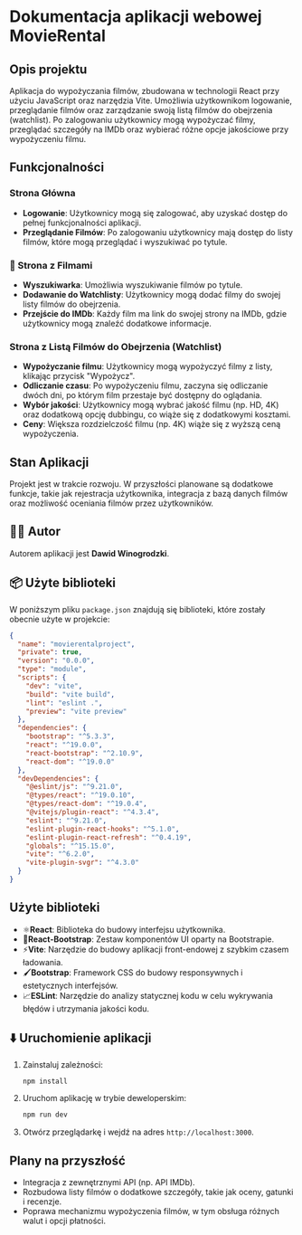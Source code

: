 # Dokumentacja aplikacji webowej MovieRental

## Opis projektu

Aplikacja do wypożyczania filmów, zbudowana w technologii React przy użyciu JavaScript oraz narzędzia Vite. Umożliwia użytkownikom logowanie, przeglądanie filmów oraz zarządzanie swoją listą filmów do obejrzenia (watchlist). Po zalogowaniu użytkownicy mogą wypożyczać filmy, przeglądać szczegóły na IMDb oraz wybierać różne opcje jakościowe przy wypożyczeniu filmu.

## Funkcjonalności

### Strona Główna

- **Logowanie**: Użytkownicy mogą się zalogować, aby uzyskać dostęp do pełnej funkcjonalności aplikacji.
- **Przeglądanie Filmów**: Po zalogowaniu użytkownicy mają dostęp do listy filmów, które mogą przeglądać i wyszukiwać po tytule.

### 🎥 Strona z Filmami 

- **Wyszukiwarka**: Umożliwia wyszukiwanie filmów po tytule.
- **Dodawanie do Watchlisty**: Użytkownicy mogą dodać filmy do swojej listy filmów do obejrzenia.
- **Przejście do IMDb**: Każdy film ma link do swojej strony na IMDb, gdzie użytkownicy mogą znaleźć dodatkowe informacje.

### Strona z Listą Filmów do Obejrzenia (Watchlist)

- **Wypożyczanie filmu**: Użytkownicy mogą wypożyczyć filmy z listy, klikając przycisk "Wypożycz".
- **Odliczanie czasu**: Po wypożyczeniu filmu, zaczyna się odliczanie dwóch dni, po którym film przestaje być dostępny do oglądania.
- **Wybór jakości**: Użytkownicy mogą wybrać jakość filmu (np. HD, 4K) oraz dodatkową opcję dubbingu, co wiąże się z dodatkowymi kosztami.
- **Ceny**: Większa rozdzielczość filmu (np. 4K) wiąże się z wyższą ceną wypożyczenia.

## Stan Aplikacji

Projekt jest w trakcie rozwoju. W przyszłości planowane są dodatkowe funkcje, takie jak rejestracja użytkownika, integracja z bazą danych filmów oraz możliwość oceniania filmów przez użytkowników.

## 👨‍💻 Autor 

Autorem aplikacji jest **Dawid Winogrodzki**.

## 📦 Użyte biblioteki 

W poniższym pliku `package.json` znajdują się biblioteki, które zostały obecnie użyte w projekcie:

```json
{
  "name": "movierentalproject",
  "private": true,
  "version": "0.0.0",
  "type": "module",
  "scripts": {
    "dev": "vite",
    "build": "vite build",
    "lint": "eslint .",
    "preview": "vite preview"
  },
  "dependencies": {
    "bootstrap": "^5.3.3",
    "react": "^19.0.0",
    "react-bootstrap": "^2.10.9",
    "react-dom": "^19.0.0"
  },
  "devDependencies": {
    "@eslint/js": "^9.21.0",
    "@types/react": "^19.0.10",
    "@types/react-dom": "^19.0.4",
    "@vitejs/plugin-react": "^4.3.4",
    "eslint": "^9.21.0",
    "eslint-plugin-react-hooks": "^5.1.0",
    "eslint-plugin-react-refresh": "^0.4.19",
    "globals": "^15.15.0",
    "vite": "^6.2.0",
    "vite-plugin-svgr": "^4.3.0"
  }
}
```
## Użyte biblioteki

- ⚛️**React**: Biblioteka do budowy interfejsu użytkownika.
- 🎨**React-Bootstrap**: Zestaw komponentów UI oparty na Bootstrapie.
- ⚡**Vite**: Narzędzie do budowy aplikacji front-endowej z szybkim czasem ładowania.
- 🖌️**Bootstrap**: Framework CSS do budowy responsywnych i estetycznych interfejsów.
- 📈**ESLint**: Narzędzie do analizy statycznej kodu w celu wykrywania błędów i utrzymania jakości kodu.

## ⬇️ Uruchomienie aplikacji   

1. Zainstaluj zależności:

    ```bash
    npm install
    ```

2. Uruchom aplikację w trybie deweloperskim:

    ```bash
    npm run dev
    ```

3. Otwórz przeglądarkę i wejdź na adres `http://localhost:3000`.

## Plany na przyszłość

- Integracja z zewnętrznymi API (np. API IMDb).
- Rozbudowa listy filmów o dodatkowe szczegóły, takie jak oceny, gatunki i recenzje.
- Poprawa mechanizmu wypożyczenia filmów, w tym obsługa różnych walut i opcji płatności.
